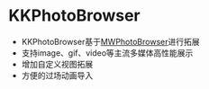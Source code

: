 # KKPhotoBrowser
- KKPhotoBrowser基于[MWPhotoBrowser](https://github.com/mwaterfall/MWPhotoBrowser)进行拓展
- 支持image、gif、video等主流多媒体高性能展示
- 增加自定义视图拓展
- 方便的过场动画导入
